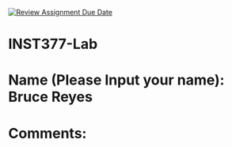 [![Review Assignment Due Date](https://classroom.github.com/assets/deadline-readme-button-22041afd0340ce965d47ae6ef1cefeee28c7c493a6346c4f15d667ab976d596c.svg)](https://classroom.github.com/a/NbcI-sBg)
# INST377-Lab

# Name (Please Input your name): Bruce Reyes

# Comments: 
